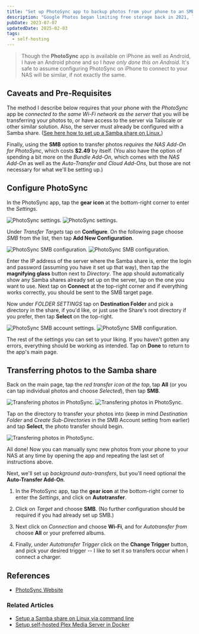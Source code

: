 ```yaml
---
title: "Set up PhotoSync app to backup photos from your phone to an SMB share on your home server"
description: "Google Photos began limiting free storage back in 2021, limiting you to 15 GB of storage when uploading photos in their original size uncompressed. Rather than wait and see if I hit the cap, I decided to try replacing Google Photos with a self-hosted solution. Here's how I did it."
pubDate: 2023-07-07
updatedDate: 2025-02-03
tags:
  - self-hosting
---
```


> Though the **PhotoSync** app is available on iPhone as well as Android, I have an Android phone and so I _have only done this on Android_. It's safe to assume configuring PhotoSync on iPhone to connect to your NAS will be similar, if not exactly the same.

## Caveats and Pre-Requisites

The method I describe below requires that your phone with the _PhotoSync_ app be _connected to the same Wi-Fi network as the server_ that you will be transferring your photos to, or have access to the server via Tailscale or other similar solution. Also, the server must already be configured with a Samba share. (<a href="/blog/setup-a-samba-share-on-linux-via-command-line/" target="_blank" data-umami-event="photosync-smb-to-setup-smb-linux">See here how to set up a Samba share on Linux.</a>)

Finally, using the **SMB** option to transfer photos _requires the NAS Add-On for PhotoSync_, which costs **$2.49** by itself. (You also have the option of spending a bit more on the _Bundle Add-On_, which comes with the _NAS Add-On_ as well as the _Auto-Transfer and Cloud Add-Ons_, but those are not necessary for what we'll be setting up.)

## Configure PhotoSync

In the PhotoSync app, tap the **gear icon** at the bottom-right corner to enter the _Settings_.

![PhotoSync settings.](../../img/blog/photosync1.jpg 'PhotoSync settings')
![PhotoSync settings.](../../img/blog/photosync2.jpg 'PhotoSync settings')

Under _Transfer Targets_ tap on **Configure**. On the following page choose _SMB_ from the list, then tap **Add New Configuration**.

![PhotoSync SMB configuration.](../../img/blog/photosync3.jpg 'PhotoSync SMB configuration')
![PhotoSync SMB configuration.](../../img/blog/photosync4.jpg 'PhotoSync SMB configuration')

Enter the IP address of the server where the Samba share is, enter the login and password (assuming you have it set up that way), then tap the **magnifying glass** button next to _Directory_. The app should automatically show any Samba shares already set up on the server, tap on the one you want to use. Next tap on **Connect** at the top-right corner and if everything works correctly, you should be sent to the SMB target page.

Now under _FOLDER SETTINGS_ tap on **Destination Folder** and pick a directory in the share, if you'd like, or just use the Share's root directory if you prefer, then tap **Select** on the top-right.

![PhotoSync SMB account settings.](../../img/blog/photosync5.jpg 'PhotoSync SMB account settings')
![PhotoSync SMB configuration.](../../img/blog/photosync6.jpg 'PhotoSync SMB configuration')

The rest of the settings you can set to your liking. If you haven't gotten any errors, everything should be working as intended. Tap on **Done** to return to the app's main page.

## Transferring photos to the Samba share

Back on the main page, tap the _red transfer icon at the top_, tap **All** (or you can tap individual photos and choose _Selected_), then tap **SMB**.

![Transfering photos in PhotoSync.](../../img/blog/photosync7.jpg 'Transfering photos in PhotoSync')
![Transfering photos in PhotoSync.](../../img/blog/photosync8.jpg 'Transfering photos in PhotoSync')

Tap on the directory to transfer your photos into (keep in mind _Destination Folder_ and _Create Sub-Directories_ in the SMB Account setting from earlier) and tap **Select**, the photo transfer should begin.

![Transfering photos in PhotoSync.](../../img/blog/photosync9.jpg 'Transfering photos in PhotoSync')

All done! Now you can manually sync new photos from your phone to your NAS at any time by opening the app and repeating the last set of instructions above. 

Next, we'll set up _background auto-transfers_, but you'll need optional the **Auto-Transfer Add-On**.

1. In the PhotoSync app, tap the **gear icon** at the bottom-right corner to enter the _Settings_, and click on **Autotransfer**.

2. Click on _Target_ and choose **SMB**. (No further configuration should be required if you had already set up SMB.)

3. Next click on _Connection_ and choose **Wi-Fi**, and for _Autotransfer from_ choose **All** or your preferred albums.

4. Finally, under _Autotransfer Trigger_ click on the **Change Trigger** button, and pick your desired trigger -- I like to set it so transfers occur when I connect a charger.

## References

- <a href="https://www.photosync-app.com/home" target="_blank" data-umami-event="photosync-smb-photosync-site">PhotoSync Website</a>

### Related Articles

- <a href="/blog/setup-a-samba-share-on-linux-via-command-line/" data-umami-event="photosync-smb-related-setup-smb-share">Setup a Samba share on Linux via command line</a>
- <a href="/blog/setting-up-plex-in-docker/" data-umami-event="photosync-smb-related-setup-plex">Setup self-hosted Plex Media Server in Docker</a>